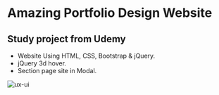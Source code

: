 # Amazing Portfolio Design Website

## Study project from Udemy

- Website Using HTML, CSS, Bootstrap & jQuery.
- jQuery 3d hover.
- Section page site in Modal.


![ux-ui](/preview.JPG)
